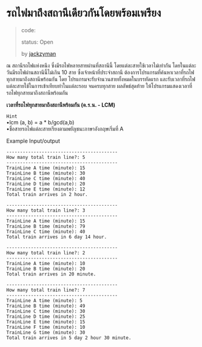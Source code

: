 # รถไฟมาถึงสถานีเดียวกันโดยพร้อมเพรียง #
> code: 
>
> status: Open
>
> by [jackzyman](https://github.com/jackzyman)

ณ สถานีรถไฟแห่งหนึง ซึ่งมีรถไฟหลายสายผ่านที่สถานีนี้ โดยแต่ละสายใช้เวลาไม่เท่ากัน โดยในแต่ละวันมีรถไฟผ่านสถานีนี้ไม่เกิน 10 สาย
ซึ่งเจ้าหน้าที่ประจำสถานี ต้องการโปรแกรมที่ค้นหาเวลาที่รถไฟทุกสายมาถึงสถานีพร้อมกัน โดย โปรแกรมจะรับจำนวนสายทั้งหมดในบรรทัดแรก และรับเวลาที่รถไฟแต่ละสายใช้ในการเข้าเทียบท่าในแต่ละรอบ จนครบทุกสาย 
ผลลัพธ์สุดท้าย ให้โปรแกรมแสดงเวลาที่รถไฟทุกสายมาถึงสถานีพร้อมกัน

**เวลาที่รถไฟทุกสายมาถึงสถานีพร้อมกัน (ค.ร.น. - LCM)** <br>

`Hint` <br> 
•lcm (a, b) = a * b/gcd(a,b) <br>
•ชื่อสายรถไฟแต่ละสายเรียงตามพยัญชนะภาษาอังกฤษเริ่มที่ A







Example Input/output
```
-----------------------------------------
How many total train line?: 5
-----------------------------------------
TrainLine A time (minute): 15
TrainLine B time (minute): 30
TrainLine C time (minute): 40
TrainLine D time (minute): 20
TrainLine E time (minute): 12
Total train arrives in 2 hour.
```

```
-----------------------------------------
How many total train line?: 3
-----------------------------------------
TrainLine A time (minute): 15
TrainLine B time (minute): 79
TrainLine C time (minute): 40
Total train arrives in 6 day 14 hour.
```

```
-----------------------------------------
How many total train line?: 2
-----------------------------------------
TrainLine A time (minute): 10
TrainLine B time (minute): 20
Total train arrives in 20 minute.
```

```
-----------------------------------------
How many total train line?: 7
-----------------------------------------
TrainLine A time (minute): 5
TrainLine B time (minute): 49
TrainLine C time (minute): 30
TrainLine D time (minute): 25
TrainLine E time (minute): 15
TrainLine F time (minute): 10
TrainLine G time (minute): 30
Total train arrives in 5 day 2 hour 30 minute.
```
